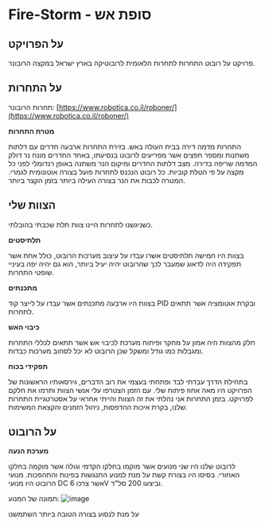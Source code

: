 # Fire-Storm - סופת אש
## על הפרויקט
פרויקט על רובוט התחרות לתחרות הלאומית לרובוטיקה בארץ ישראל במקצה הרובונר.
## על התחרות
תחרות הרובונר:
[https://www.robotica.co.il/roboner/](https://www.robotica.co.il/roboner/)


**מטרת התחרות**

התחרות מדמה דירה בבית העולה באש. בזירת התחרות ארבעה חדרים עם דלתות משתנות ומספר חפצים אשר מפריעים לרובוט בנסיעתו, באחד החדרים מונח נר דולק המדמה שריפה בדירה. מצב דלתות החדרים ומיקום הנר משתנה באופן רנדומלי לפני כל מקצה על פי הטלת קוביות. כל רובוט הנכנס לתחרות פועל בצורה אוטונומית לגמרי. המטרה לכבות את הנר בצורה העילה ביותר בזמן הקצר ביותר.

## הצוות שלי

כשניגשנו לתחרות היינו צוות תלת שכבתי בהובלתי.


**תלתיסטים**

בצוות היו חמישה תלתיסטים אשרו עבדו על עיצוב מערכות הרובוט, כולל אחת אשר תפקידה היה לדאוג שמעבר לכך שהרובוט יהיה יעיל ביותר, הוא גם יהיה יפה בעיניי שופטי התחרות.


**מתכנתים**

בצוות היו ארבעה מתכנתים אשר עבדו על לייצר קוד PID ובקרת אוטומציה אשר תתאים לתחרות.


**כיבוי האש**

חלק מהצוות היה אמון על מחקר ופיתוח מערכת לכיבוי אש אשר תתאים לכללי התחרות ומגבלות כמו גודל ומשקל שכן הרובוט לא יכל לסחוב מערכות כבדות.


**תפקידי בכוח**

בתחילת הדרך עבדתי לבד ופתחתי בעצמי את רוב הדברים, גירסאותיו הראשונות של הפרויקט היו מאה אחוז פיתוח שלי. עם הזמן הצטרפו עלי אנשי הצוות ותרמו את חלקם לפרויקט. בזמן התחרות אני נהלתי את זה הצוות והייתי אחראי על אסטרטגיית התחרות שלנו, בקרת איכות ההדפסות, ניהול הזמנים והקצאת המשימות.



## על הרובוט

**מערכת הנעה**

לרובוט שלנו היו שני מנועים אשר מוקמו בחלקו הקדמי וגולה אשר מוקמה בחלקו האחורי. בסיסו היו בצורת קשת על מנת למנוע התנגשות בפינות והתהפכות. מנועי הרובוט היו מנועי DC אשר צרכו 6V וביצעו 200 סל"ד.

תמונה של המנוע:
![image](https://github.com/nadav-golan-yanay/Fire-Storm/assets/78790309/47cb7902-64d7-43d4-8fab-f6873b3c0ace)

על מנת לנסוע בצורה הטובה ביותר השתמשנו 

